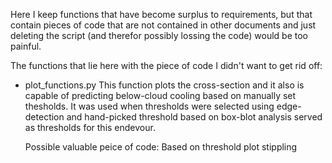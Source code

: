 Here I keep functions that have become surplus to requirements, but that contain pieces of code that are not contained in other documents and just deleting the script (and therefor possibly lossing the code) would be too painful.

The functions that lie here with the piece of code I didn't want to get rid off:

- plot_functions.py
    This function plots the cross-section and it also is capable of predicting below-cloud cooling based on manually set thesholds.
    It was used when thresholds were selected using edge-detection and hand-picked threshold based on box-blot analysis served as thresholds for this endevour.

    Possible valuable peice of code: 
        Based on threshold plot stippling 
